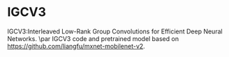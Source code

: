# IGCV3
IGCV3:Interleaved Low-Rank Group Convolutions for Efficient Deep Neural Networks.
\par
IGCV3 code and pretrained model based on https://github.com/liangfu/mxnet-mobilenet-v2.
